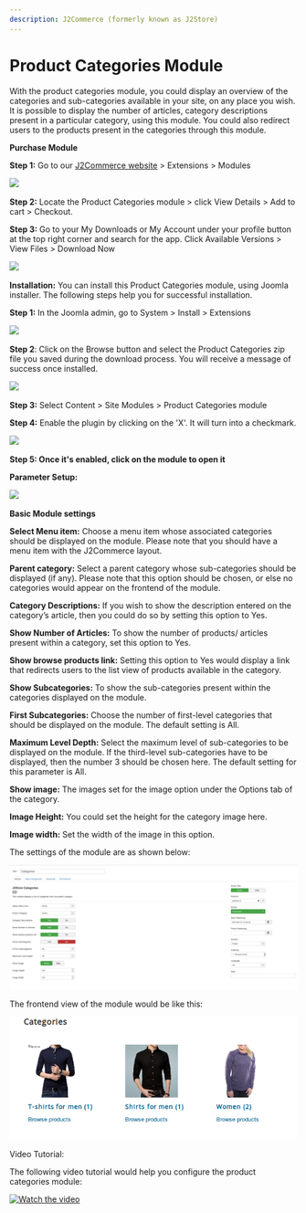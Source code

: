 ```yaml
---
description: J2Commerce (formerly known as J2Store)
---
```


# Product Categories Module

With the product categories module, you could display an overview of the categories and sub-categories available in your site, on any place you wish. It is possible to display the number of articles, category descriptions present in a particular category, using this module. You could also redirect users to the products present in the categories through this module.

**Purchase Module**

**Step 1:** Go to our [J2Commerce website](https://www.j2commerce.com/) > Extensions > Modules

![](/img/product-category-purchase.webp)

**Step 2:** Locate the Product Categories module > click View Details > Add to cart > Checkout.

**Step 3:** Go to your My Downloads or My Account under your profile button at the top right corner and search for the app. Click Available Versions > View Files > Download Now

![](/img/product-category-download.webp)

**Installation:** You can install this Product Categories module, using Joomla installer. The following steps help you for successful installation.

**Step 1:** In the Joomla admin, go to System > Install > Extensions

![](/img/product-category-installer-1.webp)

**Step 2**: Click on the Browse button and select the Product Categories zip file you saved during the download process. You will receive a message of success once installed.

![](/img/product-category-download1.webp)

**Step 3:** Select Content > Site Modules > Product Categories module

**Step 4:** Enable the plugin by clicking on the 'X'. It will turn into a checkmark.&#x20;

![](/img/product-category-enable.webp)

**Step 5: Once it's enabled, click on the module to open it**

**Parameter Setup:**&#x20;

![](/img/product-category-parameters.webp)

**Basic Module settings**

**Select Menu item:** Choose a menu item whose associated categories should be displayed on the module. Please note that you should have a menu item with the J2Commerce layout.

**Parent category:** Select a parent category whose sub-categories should be displayed (if any). Please note that this option should be chosen, or else no categories would appear on the frontend of the module.

**Category Descriptions:** If you wish to show the description entered on the category’s article, then you could do so by setting this option to Yes.

**Show Number of Articles:** To show the number of products/ articles present within a category, set this option to Yes.

**Show browse products link:** Setting this option to Yes would display a link that redirects users to the list view of products available in the category.

**Show Subcategories:** To show the sub-categories present within the categories displayed on the module.

**First Subcategories:** Choose the number of first-level categories that should be displayed on the module. The default setting is All.

**Maximum Level Depth:** Select the maximum level of sub-categories to be displayed on the module. If the third-level sub-categories have to be displayed, then the number 3 should be chosen here. The default setting for this parameter is All.

**Show image:** The images set for the image option under the Options tab of the category.

**Image Height:** You could set the height for the category image here.

**Image width:** Set the width of the image in this option.

The settings of the module are as shown below:

![](https://raw.githubusercontent.com/j2store/doc-images/master/modules/product-categories-module/pcm01.png)

The frontend view of the module would be like this:

![](https://raw.githubusercontent.com/j2store/doc-images/master/modules/product-categories-module/pcm02.png)

Video Tutorial:

The following video tutorial would help you configure the product categories module:

[![Watch the video](https://img.youtube.com/vi/eFRM09OjX4Q/hqdefault.jpg)](https://www.youtube.com/watch?v=eFRM09OjX4Q)
